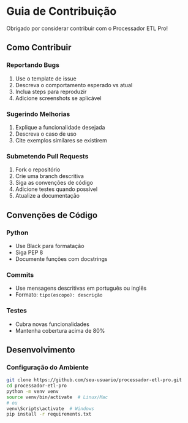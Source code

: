 # Guia de Contribuição

Obrigado por considerar contribuir com o Processador ETL Pro!

## Como Contribuir

### Reportando Bugs
1. Use o template de issue
2. Descreva o comportamento esperado vs atual
3. Inclua steps para reproduzir
4. Adicione screenshots se aplicável

### Sugerindo Melhorias
1. Explique a funcionalidade desejada
2. Descreva o caso de uso
3. Cite exemplos similares se existirem

### Submetendo Pull Requests
1. Fork o repositório
2. Crie uma branch descritiva
3. Siga as convenções de código
4. Adicione testes quando possível
5. Atualize a documentação

## Convenções de Código

### Python
- Use Black para formatação
- Siga PEP 8
- Documente funções com docstrings

### Commits
- Use mensagens descritivas em português ou inglês 
- Formato: `tipo(escopo): descrição`

### Testes
- Cubra novas funcionalidades
- Mantenha cobertura acima de 80%

## Desenvolvimento

### Configuração do Ambiente
```bash
git clone https://github.com/seu-usuario/processador-etl-pro.git
cd processador-etl-pro
python -m venv venv
source venv/bin/activate  # Linux/Mac
# ou
venv\Scripts\activate  # Windows
pip install -r requirements.txt